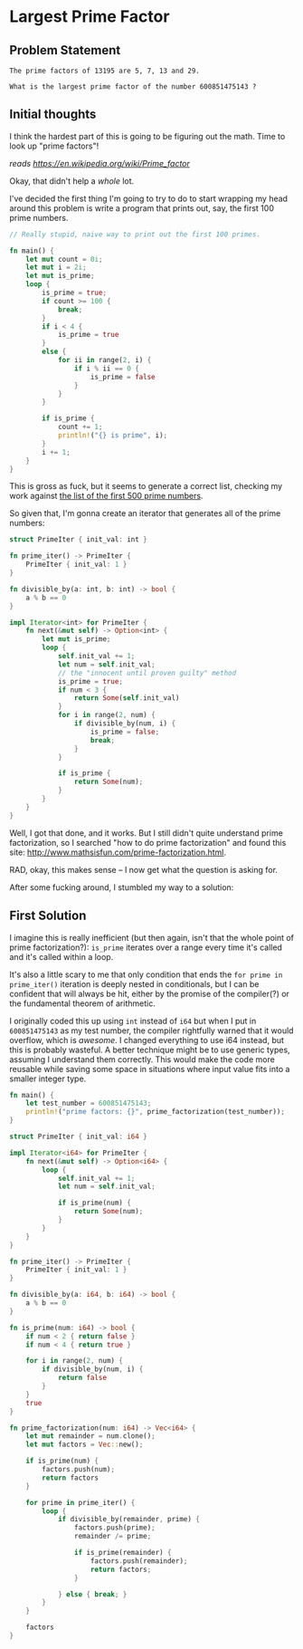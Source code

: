 # Largest Prime Factor

## Problem Statement

```
The prime factors of 13195 are 5, 7, 13 and 29.

What is the largest prime factor of the number 600851475143 ?
```

## Initial thoughts

I think the hardest part of this is going to be figuring out the math. Time to look up "prime factors"!

*reads https://en.wikipedia.org/wiki/Prime_factor*

Okay, that didn't help a *whole* lot.

I've decided the first thing I'm going to try to do to start wrapping my head around this problem is write a program that prints out, say, the first 100 prime numbers.


```rust
// Really stupid, naive way to print out the first 100 primes.

fn main() {
    let mut count = 0i;
    let mut i = 2i;
    let mut is_prime;
    loop {
        is_prime = true;
        if count >= 100 {
            break;
        }
        if i < 4 {
            is_prime = true
        }
        else {
            for ii in range(2, i) {
                if i % ii == 0 {
                    is_prime = false
                }
            }
        }

        if is_prime {
            count += 1;
            println!("{} is prime", i);
        }
        i += 1;
    }
}
```

This is gross as fuck, but it seems to generate a correct list, checking my work against [the list of the first 500 prime numbers](https://en.wikipedia.org/wiki/List_of_prime_numbers#The_first_500_prime_numbers).

So given that, I'm gonna create an iterator that generates all of the prime numbers:

```rust
struct PrimeIter { init_val: int }

fn prime_iter() -> PrimeIter {
    PrimeIter { init_val: 1 }
}

fn divisible_by(a: int, b: int) -> bool {
    a % b == 0
}

impl Iterator<int> for PrimeIter {
    fn next(&mut self) -> Option<int> {
        let mut is_prime;
        loop {
            self.init_val += 1;
            let num = self.init_val;
            // the "innocent until proven guilty" method
            is_prime = true;
            if num < 3 {
                return Some(self.init_val)
            }
            for i in range(2, num) {
                if divisible_by(num, i) {
                    is_prime = false;
                    break;
                }
            }

            if is_prime {
                return Some(num);
            }
        }
    }
}
```
Well, I got that done, and it works. But I still didn't quite understand prime factorization, so I searched "how to do prime factorization" and found this site: http://www.mathsisfun.com/prime-factorization.html.

RAD, okay, this makes sense – I now get what the question is asking for.

After some fucking around, I stumbled my way to a solution:

## First Solution

I imagine this is really inefficient (but then again, isn't that the whole point of prime factorization?): `is_prime` iterates over a range every time it's called and it's called within a loop.

It's also a little scary to me that only condition that ends the `for prime in prime_iter()` iteration is deeply nested in conditionals, but I can be confident that will always be hit, either by the promise of the compiler(?) or the fundamental theorem of arithmetic.

I originally coded this up using `int` instead of `i64` but when I put in `600851475143` as my test number, the compiler rightfully warned that it would overflow, which is *awesome*. I changed everything to use i64 instead, but this is probably wasteful. A better technique might be to use generic types, assuming I understand them correctly. This would make the code more reusable while saving some space in situations where input value fits into a smaller integer type.

```rust
fn main() {
    let test_number = 600851475143;
    println!("prime factors: {}", prime_factorization(test_number));
}

struct PrimeIter { init_val: i64 }

impl Iterator<i64> for PrimeIter {
    fn next(&mut self) -> Option<i64> {
        loop {
            self.init_val += 1;
            let num = self.init_val;

            if is_prime(num) {
                return Some(num);
            }
        }
    }
}

fn prime_iter() -> PrimeIter {
    PrimeIter { init_val: 1 }
}

fn divisible_by(a: i64, b: i64) -> bool {
    a % b == 0
}

fn is_prime(num: i64) -> bool {
    if num < 2 { return false }
    if num < 4 { return true }

    for i in range(2, num) {
        if divisible_by(num, i) {
            return false
        }
    }
    true
}

fn prime_factorization(num: i64) -> Vec<i64> {
    let mut remainder = num.clone();
    let mut factors = Vec::new();

    if is_prime(num) {
        factors.push(num);
        return factors
    }

    for prime in prime_iter() {
        loop {
            if divisible_by(remainder, prime) {
                factors.push(prime);
                remainder /= prime;

                if is_prime(remainder) {
                    factors.push(remainder);
                    return factors;
                }

            } else { break; }
        }
    }

    factors
}
```